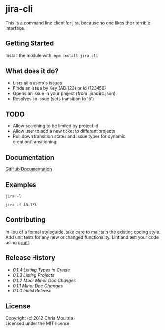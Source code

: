 # jira-cli

This is a command line client for jira, because no one likes their terrible
interface.

## Getting Started

Install the module with: `npm install jira-cli`


## What does it do?

*  Lists all a users's issues
*  Finds an issue by Key (AB-123) or Id (123456)
*  Opens an issue in your project (from .jiraclirc.json)
*  Resolves an issue (sets transition to '5')

## TODO

*  Allow searching to be limited by project id
*  Allow user to add a new ticket to different projects
*  Pull down transition states and Issue types for dynamic creation/transitioning

## Documentation

[GitHub Documentation](http://tebriel.github.com/jira-cli/)

## Examples

`jira -l`

`jira -f AB-123`

## Contributing

In lieu of a formal styleguide, take care to maintain the existing coding style. Add unit tests for any new or changed functionality. Lint and test your code using [grunt](https://github.com/gruntjs/grunt).


## Release History

*  _0.1.4 Listing Types in Create_
*  _0.1.3 Listing Projects_
*  _0.1.2 Moar Minor Doc Changes_
*  _0.1.1 Minor Doc Changes_
*  _0.1.0 Initial Release_

## License

Copyright (c) 2012 Chris Moultrie  
Licensed under the MIT license.
